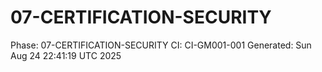 # 07-CERTIFICATION-SECURITY
Phase: 07-CERTIFICATION-SECURITY
CI: CI-GM001-001
Generated: Sun Aug 24 22:41:19 UTC 2025
